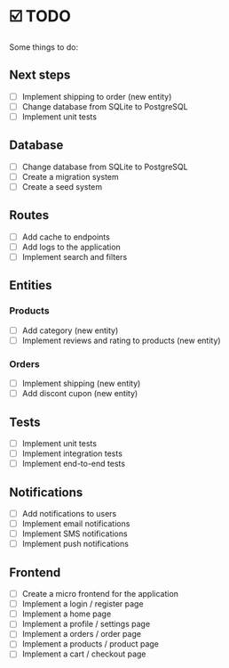 # ☑️ TODO

Some things to do:

## Next steps
- [ ] Implement shipping to order (new entity)
- [ ] Change database from SQLite to PostgreSQL
- [ ] Implement unit tests

## Database
- [ ] Change database from SQLite to PostgreSQL
- [ ] Create a migration system
- [ ] Create a seed system

## Routes
- [ ] Add cache to endpoints
- [ ] Add logs to the application
- [ ] Implement search and filters

## Entities

### Products
- [ ] Add category  (new entity)
- [ ] Implement reviews and rating to products (new entity)

### Orders
- [ ] Implement shipping (new entity)
- [ ] Add discont cupon (new entity)

## Tests
- [ ] Implement unit tests
- [ ] Implement integration tests
- [ ] Implement end-to-end tests

## Notifications
- [ ] Add notifications to users
- [ ] Implement email notifications
- [ ] Implement SMS notifications
- [ ] Implement push notifications

## Frontend
- [ ] Create a micro frontend for the application
- [ ] Implement a login / register page
- [ ] Implement a home page
- [ ] Implement a profile / settings page
- [ ] Implement a orders / order page
- [ ] Implement a products / product page
- [ ] Implement a cart / checkout page